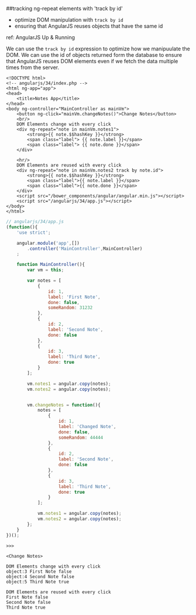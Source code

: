 ##tracking ng-repeat elements with 'track by id'
* optimize DOM manipulation with `track by id`
* ensuring that AngularJS reuses objects that have the same id

ref: AngularJS Up & Running

We can use the `track by id` expression to optimize how we manipuulate the DOM.
We can use the id of objects returned form the database to ensure that AngularJS
reuses DOM elements even if we fetch the data multiple times from the server.


```
<!DOCTYPE html>
<!-- angularjs/34/index.php -->
<html ng-app="app">
<head>
    <title>Notes App</title>
</head>
<body ng-controller="MainController as mainVm">
    <button ng-click="mainVm.changeNotes()">Change Notes</button>
    <br/>
    DOM Elements change with every click
    <div ng-repeat="note in mainVm.notes1">
        <strong>{{ note.$$hashKey }}</strong>
        <span class="label"> {{ note.label }}</span>
        <span class="label"> {{ note.done }}</span>
    </div>

    <hr/>
    DOM Elements are reused with every click
    <div ng-repeat="note in mainVm.notes2 track by note.id">
        <strong>{{ note.$$hashKey }}</strong>
        <span class="label">{{ note.label }}</span>
        <span class="label">{{ note.done }}</span>
    </div>
    <script src="/bower_components/angular/angular.min.js"></script>
    <script src="/angularjs/34/app.js"></script>
</body>
</html>
```

```javascript
// angularjs/34/app.js
(function(){
    'use strict';

    angular.module('app',[])
        .controller('MainController',MainController)
    ;

    function MainController(){
        var vm = this;

        var notes = [
            {
                id: 1,
                label: 'First Note',
                done: false,
                someRandom: 31232
            },
            {
                id: 2,
                label: 'Second Note',
                done: false
            },
            {
                id: 3,
                label: 'Third Note',
                done: true
            }
        ];

        vm.notes1 = angular.copy(notes);
        vm.notes2 = angular.copy(notes);


        vm.changeNotes = function(){
            notes = [
                {
                    id: 1,
                    label: 'Changed Note',
                    done: false,
                    someRandom: 44444
                },
                {
                    id: 2,
                    label: 'Second Note',
                    done: false
                },
                {
                    id: 3,
                    label: 'Third Note',
                    done: true
                }
            ];

            vm.notes1 = angular.copy(notes);
            vm.notes2 = angular.copy(notes);
        };
    }
})();
```

```
>>>

<Change Notes>

DOM Elements change with every click
object:3 First Note false
object:4 Second Note false
object:5 Third Note true

DOM Elements are reused with every click
First Note false
Second Note false
Third Note true
```